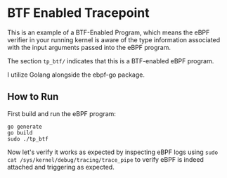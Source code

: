 # BTF Enabled Tracepoint

This is an example of a BTF-Enabled Program, which means the eBPF verifier in your running kernel is aware of the type information associated with the input arguments passed into the eBPF program.

The section `tp_btf/` indicates that this is a BTF-enabled eBPF program.

I utilize Golang alongside the ebpf-go package.

## How to Run

First build and run the eBPF program:
```
go generate
go build
sudo ./tp_btf
```

Now let's verify it works as expected by inspecting eBPF logs using `sudo cat /sys/kernel/debug/tracing/trace_pipe` to verify eBPF is indeed attached and triggering as expected.
